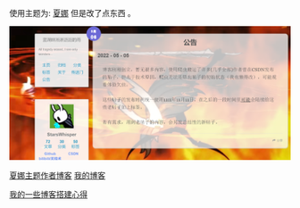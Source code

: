 使用主题为: [夏娜](https://github.com/ShanaMaid/hexo-theme-shana/) 但是改了点东西 。

![预览](__shanaKnight_pocket/view3.png)

[夏娜主题作者博客](https://shanamaid.github.io/) 
[我的博客](https://wldcmzy.github.io/announcement/) 

[我的一些博客搭建心得](https://wldcmzy.github.io/categories/教练我想学挂边躲牛/博客搭建/)

